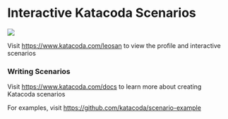 # Interactive Katacoda Scenarios

[![](http://shields.katacoda.com/katacoda/leosan/count.svg)](https://www.katacoda.com/leosan "Get your profile on Katacoda.com")

Visit https://www.katacoda.com/leosan to view the profile and interactive scenarios

### Writing Scenarios
Visit https://www.katacoda.com/docs to learn more about creating Katacoda scenarios

For examples, visit https://github.com/katacoda/scenario-example
